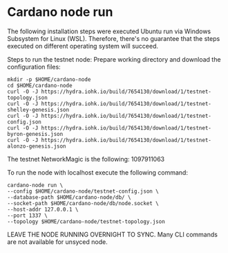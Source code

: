 # Cardano node run

The following installation steps were executed Ubuntu run via Windows Subsystem for Linux (WSL). Therefore, there's no guarantee that the steps executed on different operating system will succeed.

Steps to run the testnet node:
Prepare working directory and download the configuration files:
```
mkdir -p $HOME/cardano-node
cd $HOME/cardano-node
curl -O -J https://hydra.iohk.io/build/7654130/download/1/testnet-topology.json
curl -O -J https://hydra.iohk.io/build/7654130/download/1/testnet-shelley-genesis.json
curl -O -J https://hydra.iohk.io/build/7654130/download/1/testnet-config.json
curl -O -J https://hydra.iohk.io/build/7654130/download/1/testnet-byron-genesis.json
curl -O -J https://hydra.iohk.io/build/7654130/download/1/testnet-alonzo-genesis.json
```

The testnet NetworkMagic is the following: 1097911063

To run the node with localhost execute the following command:
```
cardano-node run \
--config $HOME/cardano-node/testnet-config.json \
--database-path $HOME/cardano-node/db/ \
--socket-path $HOME/cardano-node/db/node.socket \
--host-addr 127.0.0.1 \
--port 1337 \
--topology $HOME/cardano-node/testnet-topology.json
```

LEAVE THE NODE RUNNING OVERNIGHT TO SYNC. Many CLI commands are not available for unsyced node.